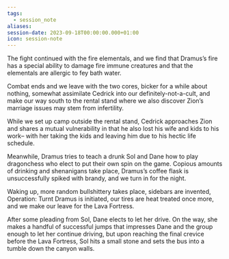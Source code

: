 ```yaml
---
tags:
  - session_note
aliases: 
session-date: 2023-09-18T00:00:00.000+01:00
icon: session-note
---
```


The fight continued with the fire elementals, and we find that Dramus’s fire has a special ability to damage fire immune creatures and that the elementals are allergic to fey bath water.   

Combat ends and we leave with the two cores, bicker for a while about nothing, somewhat assimilate Cedrick into our definitely-not-a-cult, and make our way south to the rental stand where we also discover Zion’s marriage issues may stem from infertility. 

While we set up camp outside the rental stand, Cedrick approaches Zion and shares a mutual vulnerability in that he also lost his wife and kids to his work– with her taking the kids and leaving him due to his hectic life schedule.

Meanwhile, Dramus tries to teach a drunk Sol and Dane how to play dragonchess who elect to put their own spin on the game. Copious amounts of drinking and shenanigans take place, Dramus’s coffee flask is unsuccessfully spiked with brandy, and we turn in for the night.

Waking up, more random bullshittery takes place, sidebars are invented, Operation: Turnt Dramus is initiated, our tires are heat treated once more, and we make our leave for the Lava Fortress.

After some pleading from Sol, Dane elects to let her drive. On the way, she makes a handful of successful jumps that impresses Dane and the group enough to let her continue driving, but upon reaching the final crevice before the Lava Fortress, Sol hits a small stone and sets the bus into a tumble down the canyon walls.